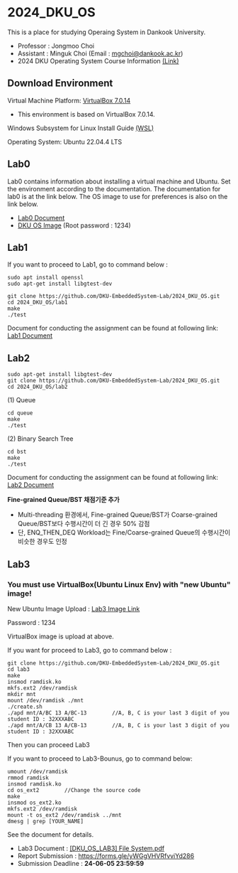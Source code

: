 # 2024_DKU_OS


This is a place for studying Operaing System in Dankook University.
- Professor : Jongmoo Choi
- Assistant : Minguk Choi (Email : mgchoi@dankook.ac.kr)
- 2024 DKU Operating System Course Information [(Link)](http://embedded.dankook.ac.kr/~choijm/course/course.html#OS)


## Download Environment
Virtual Machine Platform: [VirtualBox 7.0.14](https://www.virtualbox.org/wiki/Downloads)
- This environment is based on VirtualBox 7.0.14.

Windows Subsystem for Linux Install Guide [(WSL)](https://docs.microsoft.com/ko-KR/windows/wsl/install-win10#step-4---download-the-linux-kernel-update-package)

Operating System: Ubuntu 22.04.4 LTS

## Lab0
Lab0 contains information about installing a virtual machine and Ubuntu. Set the environment according to the documentation. The documentation for lab0 is at the link below. The OS image to use for preferences is also on the link below. 
- [Lab0 Document](./[DKU_OS_LAB0]%20Linux%20Image%20Manual.pdf)
- [DKU OS Image](https://drive.google.com/file/d/1YHhEv67pzsZ3nJT6q4Fb9FXHWTRmTeex/view?usp=sharing) (Root password : 1234)


## Lab1
If you want to proceed to Lab1, go to command below :
```
sudo apt install openssl
sudo apt-get install libgtest-dev

git clone https://github.com/DKU-EmbeddedSystem-Lab/2024_DKU_OS.git
cd 2024_DKU_OS/lab1
make
./test
```

Document for conducting the assignment can be found at following link: [Lab1 Document](./[DKU_OS_LAB1]%20CPU_Scheduler_Simulator.pdf)


## Lab2
```
sudo apt-get install libgtest-dev
git clone https://github.com/DKU-EmbeddedSystem-Lab/2024_DKU_OS.git
cd 2024_DKU_OS/lab2
```
(1) Queue
```
cd queue
make
./test
```
(2) Binary Search Tree
```
cd bst
make
./test
```

Document for conducting the assignment can be found at following link: [Lab2 Document](./[DKU_OS_LAB2]%20Concurrent_Data_Structure.pdf)

**Fine-grained Queue/BST 채점기준 추가**
- Multi-threading 환경에서, Fine-grained Queue/BST가 Coarse-grained Queue/BST보다 수행시간이 더 긴 경우 50% 감점
- 단, ENQ_THEN_DEQ Workload는 Fine/Coarse-grained Queue의 수행시간이 비슷한 경우도 인정

## Lab3
### You must use VirtualBox(Ubuntu Linux Env) with "new Ubuntu" image!

New Ubuntu Image Upload : [Lab3 Image Link](https://drive.google.com/file/d/1lfWipurgLTlyQxotV7OJdEYPEowwhp9E/view?usp=sharing)

Password : 1234

VirtualBox image is upload at above.

If you want for proceed to Lab3, go to command below :
```
git clone https://github.com/DKU-EmbeddedSystem-Lab/2024_DKU_OS.git
cd lab3
make
insmod ramdisk.ko
mkfs.ext2 /dev/ramdisk
mkdir mnt
mount /dev/ramdisk ./mnt
./create.sh
./apd mnt/A/BC 13 A/BC-13        //A, B, C is your last 3 digit of you student ID : 32XXXABC
./apd mnt/A/CB 13 A/CB-13        //A, B, C is your last 3 digit of you student ID : 32XXXABC
```
Then you can proceed Lab3

If you want to proceed to Lab3-Bounus, go to command below:

```
umount /dev/ramdisk
rmmod ramdisk
insmod ramdisk.ko
cd os_ext2        //Change the source code
make
insmod os_ext2.ko
mkfs.ext2 /dev/ramdisk
mount -t os_ext2 /dev/ramdisk ../mnt
dmesg | grep [YOUR_NAME]
```

See the document for details.
- Lab3 Document : [[DKU_OS_LAB3] File System.pdf](./[DKU_OS_LAB3]%20File%20System.pdf)
- Report Submission : https://forms.gle/yWGgVHVRfvviYd286
- Submission Deadline : **24-06-05 23:59:59**


